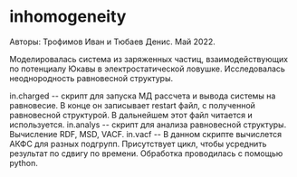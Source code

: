 # inhomogeneity

Авторы: Трофимов Иван и Тюбаев Денис. Май 2022.

Моделировалась система из заряженных частиц, взаимодействующих по потенциалу Юкавы в электростатической ловушке. 
Исследовалась неоднородность равновесной структуры.

in.charged -- скрипт для запуска МД рассчета и вывода системы на равновесие. В конце он записывает restart файл, с полученной равновесной структурой. В дальнейшем этот файл читается и используется.
in.analys -- скрипт для анализа равновесной структуры. Вычисление RDF, MSD, VACF. 
in.vacf -- В данном скрипте вычислется АКФС для разных подгрупп. Присутствует цикл, чтобы усреднить результат по сдвигу по времени. Обработка проводилась с помощью python.
